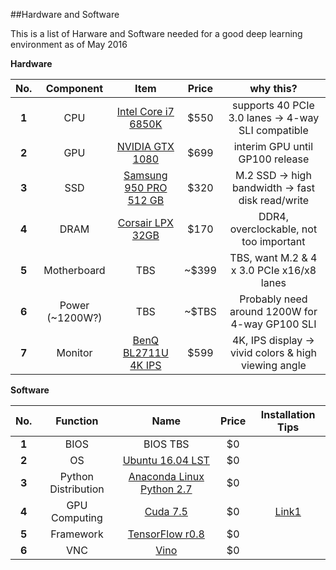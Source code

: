 ##Hardware and Software

This is a list of Harware and Software needed for a good deep learning environment as of May 2016


**Hardware**

|  No.  | Component        | Item | Price  | why this?
| :---: | :-------------: |:-------------:|:---:|:--:|
| **1** | CPU      | [Intel Core i7 6850K](http://wccftech.com/intel-broadwell-e-core-i7-6950x-price/) | $550 |supports 40 PCIe 3.0 lanes -> 4-way SLI compatible
| **2** | GPU      | [NVIDIA GTX 1080](http://www.geforce.com/hardware/10series/geforce-gtx-1080)      | $699 |interim GPU until GP100 release
| **3** | SSD      | [Samsung 950 PRO 512 GB](http://www.amazon.com/Samsung-950-PRO-Internal-MZ-V5P512BW/dp/B01639694M)      | $320 | M.2 SSD -> high bandwidth -> fast disk read/write
| **4** | DRAM  | [Corsair LPX 32GB](http://www.newegg.com/Product/Product.aspx?Item=N82E16820233894)| $170 | DDR4, overclockable, not too important
| **5** | Motherboard  | TBS | ~$399 | TBS, want M.2 & 4 x 3.0 PCIe x16/x8 lanes
| **6** | Power (~1200W?)  | TBS | ~$TBS | Probably need around 1200W for 4-way GP100 SLI
| **7** | Monitor  | [BenQ BL2711U 4K IPS](http://www.amazon.com/dp/B00RORBPEW/ref=twister_B00WO1H7CM?_encoding=UTF8&psc=1)| $599 | 4K, IPS display -> vivid colors & high viewing angle


**Software**

|  No.  | Function | Name |  Price  | Installation Tips
| :---: | :--: | :-------------: |:-------------:|:--:
| **1** | BIOS | BIOS TBS           | $0 |
| **2** | OS | [Ubuntu 16.04 LST](http://www.ubuntu.com/download/desktop)           | $0 |
| **3** | Python Distribution| [Anaconda Linux Python 2.7](https://www.continuum.io/downloads)      | $0 |
| **4** | GPU Computing | [Cuda 7.5](https://developer.nvidia.com/cuda-downloads)| $0 | [Link1](http://docs.nvidia.com/cuda/cuda-installation-guide-linux/#axzz482cS7SJI)
| **5** | Framework | [TensorFlow r0.8](https://www.tensorflow.org/versions/r0.8/get_started/os_setup.html#anaconda-installation)| $0 |
| **6** | VNC | [Vino](https://wiki.ubuntu.com/Lubuntu/RemoteDesktop#Installing_and_Configuring_Vino)| $0 |

